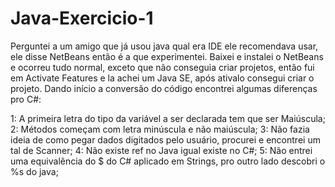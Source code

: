 # Java-Exercicio-1

  Perguntei a um amigo que já usou java qual era IDE ele recomendava usar, ele disse NetBeans então é a que experimentei.
  Baixei e instalei o NetBeans e ocorreu tudo normal, exceto que não conseguia criar projetos, então fui em Activate Features e la achei um Java SE, após ativalo consegui criar o projeto.
  Dando início a conversão do código encontrei algumas diferenças pro C#:
  
  1: A primeira letra do tipo da variável a ser declarada tem que ser Maiúscula;
  2: Métodos começam com letra minúscula e não maiúscula;
  3: Não fazia ideia de como pegar dados digitados pelo usuário, procurei e encontrei um tal de Scanner;
  4: Não existe ref no Java igual existe no C#;
  5: Não entrei uma equivalência do $ do C# aplicado em Strings, pro outro lado descobri o %s do java;
  
